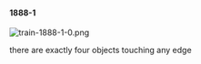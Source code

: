 #### 1888-1
![train-1888-1-0.png](https://github.com/lil-lab/nlvr/raw/master/nlvr/train/images/34/train-1888-1-0.png "train-1888-1-0.png")

there are exactly four objects touching any edge